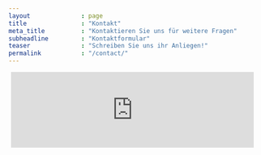 ```yaml
---
layout              : page
title               : "Kontakt"
meta_title          : "Kontaktieren Sie uns für weitere Fragen"
subheadline         : "Kontaktformular"
teaser              : "Schreiben Sie uns ihr Anliegen!"
permalink           : "/contact/"
---
```

<head>
<script type="text/javascript">
  function iframeLoaded() {
      var iFrameID = document.getElementById('idIframe');
      if(iFrameID) {
            
            iFrameID.height = "1100px";
            iFrameID.height = iFrameID.contentWindow.document.body.scrollHeight + "px";
      }   
  }
</script>
</head>

<div>

<iframe src="https://contact.buero-flex.ch/kontakt.php" align="left" id="idIframe" onload="iframeLoaded()" style="border: none; width:95%; margin: 0 0 0 1%;" allowfullscreen scrolling="no"> </iframe>

</div>
